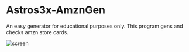 # Astros3x-AmznGen
An easy generator for educational purposes only. This program gens and checks amzn store cards.

![screen](https://user-images.githubusercontent.com/87500882/209159716-9cecd103-af91-4682-85a2-9bb65f94e55d.png)
